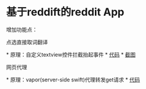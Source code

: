 

# 基于reddift的reddit App
增加功能点：

点选直接取词翻译

  * 原理：自定义textview控件拦截抬起事件
  * [代码](https://github.com/certainly/UZTextView)
  * [截图](https://imgur.com/ZUOogLV)

网页代理

  * 原理：vapor(server-side swift)代理转发get请求
  * [代码](https://github.com/certainly/CustomRedditVaporServer)
  


